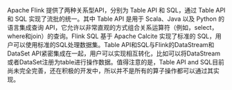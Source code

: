 

Apache Flink 提供了两种关系型API，分别为 Table API 和 SQL，通过 Table API 和 SQL 实现了流批的统一。其中 Table API 是用于 Scala、Java 以及 Python 的语言集成查询 API，它允许以非常直观的方式组合关系运算符（例如，select，where和join）的查询。Flink SQL 基于 Apache Calcite 实现了标准的 SQL，用户可以使用标准的SQL处理数据集。Table API和SQL与Flink的DataStream和DataSet API紧密集成在一起，用户可以实现相互转化，比如可以将DataStream或者DataSet注册为table进行操作数据。值得注意的是，Table API and SQL目前尚未完全完善，还在积极的开发中，所以并不是所有的算子操作都可以通过其实现。
